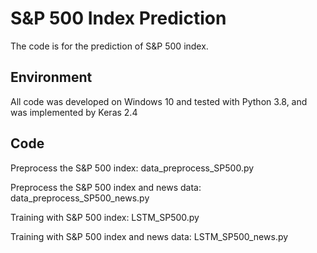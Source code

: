 # S&P 500 Index Prediction
The code is for the prediction of S&P 500 index.
## Environment
All code was developed on Windows 10 and tested with Python 3.8, and was implemented by Keras 2.4
## Code
Preprocess the S&P 500 index: data_preprocess_SP500.py

Preprocess the S&P 500 index and news data: data_preprocess_SP500_news.py

Training with S&P 500 index: LSTM_SP500.py

Training with S&P 500 index and news data: LSTM_SP500_news.py
